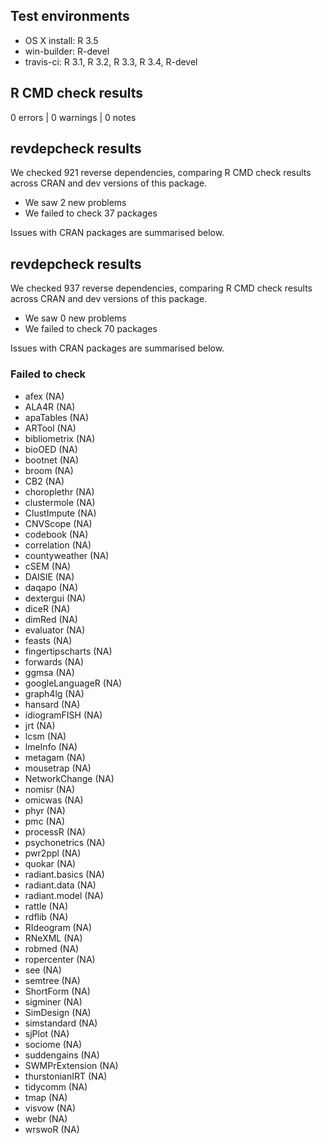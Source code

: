 ## Test environments

* OS X install: R 3.5
* win-builder: R-devel
* travis-ci: R 3.1, R 3.2, R 3.3, R 3.4, R-devel

## R CMD check results

0 errors | 0 warnings | 0 notes

## revdepcheck results

We checked 921 reverse dependencies, comparing R CMD check results across CRAN and dev versions of this package.

 * We saw 2 new problems
 * We failed to check 37 packages

Issues with CRAN packages are summarised below.

## revdepcheck results

We checked 937 reverse dependencies, comparing R CMD check results across CRAN and dev versions of this package.

 * We saw 0 new problems
 * We failed to check 70 packages

Issues with CRAN packages are summarised below.

### Failed to check

* afex             (NA)
* ALA4R            (NA)
* apaTables        (NA)
* ARTool           (NA)
* bibliometrix     (NA)
* bioOED           (NA)
* bootnet          (NA)
* broom            (NA)
* CB2              (NA)
* choroplethr      (NA)
* clustermole      (NA)
* ClustImpute      (NA)
* CNVScope         (NA)
* codebook         (NA)
* correlation      (NA)
* countyweather    (NA)
* cSEM             (NA)
* DAISIE           (NA)
* daqapo           (NA)
* dextergui        (NA)
* diceR            (NA)
* dimRed           (NA)
* evaluator        (NA)
* feasts           (NA)
* fingertipscharts (NA)
* forwards         (NA)
* ggmsa            (NA)
* googleLanguageR  (NA)
* graph4lg         (NA)
* hansard          (NA)
* idiogramFISH     (NA)
* jrt              (NA)
* lcsm             (NA)
* lmeInfo          (NA)
* metagam          (NA)
* mousetrap        (NA)
* NetworkChange    (NA)
* nomisr           (NA)
* omicwas          (NA)
* phyr             (NA)
* pmc              (NA)
* processR         (NA)
* psychonetrics    (NA)
* pwr2ppl          (NA)
* quokar           (NA)
* radiant.basics   (NA)
* radiant.data     (NA)
* radiant.model    (NA)
* rattle           (NA)
* rdflib           (NA)
* RIdeogram        (NA)
* RNeXML           (NA)
* robmed           (NA)
* ropercenter      (NA)
* see              (NA)
* semtree          (NA)
* ShortForm        (NA)
* sigminer         (NA)
* SimDesign        (NA)
* simstandard      (NA)
* sjPlot           (NA)
* sociome          (NA)
* suddengains      (NA)
* SWMPrExtension   (NA)
* thurstonianIRT   (NA)
* tidycomm         (NA)
* tmap             (NA)
* visvow           (NA)
* webr             (NA)
* wrswoR           (NA)
